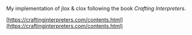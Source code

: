 My implementation of jlox & clox following the book _Crafting Interpreters_.

[https://craftinginterpreters.com/contents.html](https://craftinginterpreters.com/contents.html)


